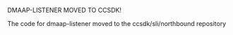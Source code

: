 DMAAP-LISTENER MOVED TO CCSDK!

The code for dmaap-listener moved to the ccsdk/sli/northbound repository
